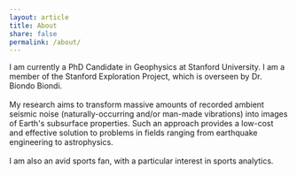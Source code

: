 ```yaml
---
layout: article
title: About
share: false
permalink: /about/
---
```


<html>
  <head>
    <title>About</title>
  </head>
  <body>
  <img style="float: right;" alt="" src="{{ site.url }}/images/jpc.jpg" />
   <p>
   I am currently a PhD Candidate in Geophysics at Stanford University. I am
   a member of the Stanford Exploration Project, which is overseen by Dr. Biondo
   Biondi.
   <br />
   <br />
   My research aims to transform massive amounts of recorded ambient seismic 
   noise (naturally-occurring and/or man-made vibrations) into images of Earth's
   subsurface properties. Such an approach provides a low-cost and effective 
   solution to problems in fields ranging from earthquake engineering to
   astrophysics.
   <br />
   <br />
   I am also an avid sports fan, with a particular interest in sports analytics.
   </p>
  </body>
<!--  <body>
   <div style="right:url({{ site.url }}/images/{{ page.image.feature }})">
   <p>
   I am currently a PhD Candidate in Geophysics at Stanford University. I am
   a member of the Stanford Exploration Project, which is overseen by Dr. Biondo
   Biondi.
   <br />
   <br />
   My research aims to transform massive amounts of recorded ambient seismic 
   noise (naturally-occurring and/or man-made vibrations) into images of Earth's
   subsurface properties. Such an approach provides a low-cost and effective 
   solution to problems in fields ranging from earthquake engineering to
   astrophysics.
   </p>
   </div>
  </body>-->
</html>
